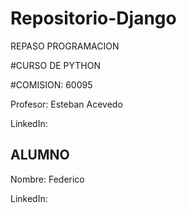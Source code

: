 # Repositorio-Django
REPASO PROGRAMACION

#CURSO DE PYTHON 

#COMISION: 60095

Profesor: Esteban Acevedo

LinkedIn: 

## ALUMNO

Nombre: Federico

LinkedIn: 
